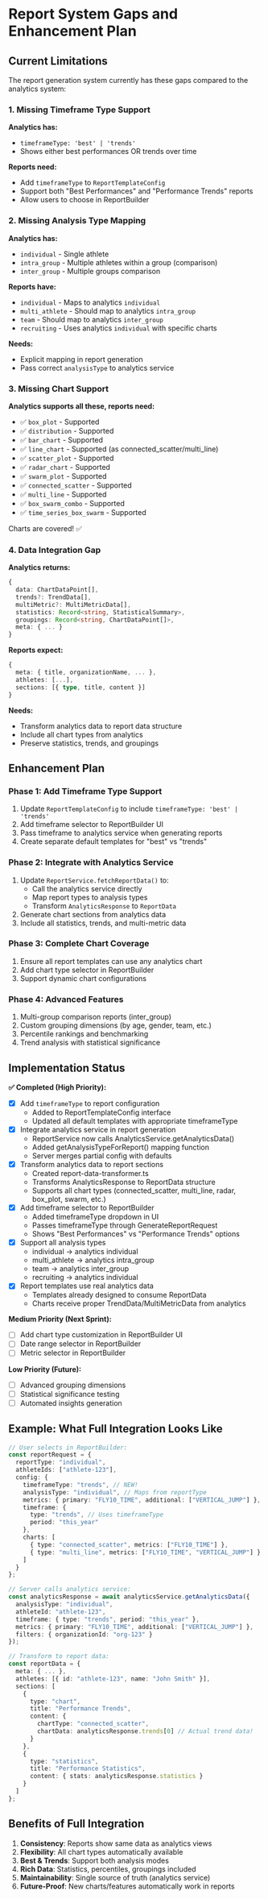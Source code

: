 # Report System Gaps and Enhancement Plan

## Current Limitations

The report generation system currently has these gaps compared to the analytics system:

### 1. Missing Timeframe Type Support
**Analytics has:**
- `timeframeType: 'best' | 'trends'`
- Shows either best performances OR trends over time

**Reports need:**
- Add `timeframeType` to `ReportTemplateConfig`
- Support both "Best Performances" and "Performance Trends" reports
- Allow users to choose in ReportBuilder

### 2. Missing Analysis Type Mapping
**Analytics has:**
- `individual` - Single athlete
- `intra_group` - Multiple athletes within a group (comparison)
- `inter_group` - Multiple groups comparison

**Reports have:**
- `individual` - Maps to analytics `individual`
- `multi_athlete` - Should map to analytics `intra_group`
- `team` - Should map to analytics `inter_group`
- `recruiting` - Uses analytics `individual` with specific charts

**Needs:**
- Explicit mapping in report generation
- Pass correct `analysisType` to analytics service

### 3. Missing Chart Support
**Analytics supports all these, reports need:**
- ✅ `box_plot` - Supported
- ✅ `distribution` - Supported
- ✅ `bar_chart` - Supported
- ✅ `line_chart` - Supported (as connected_scatter/multi_line)
- ✅ `scatter_plot` - Supported
- ✅ `radar_chart` - Supported
- ✅ `swarm_plot` - Supported
- ✅ `connected_scatter` - Supported
- ✅ `multi_line` - Supported
- ✅ `box_swarm_combo` - Supported
- ✅ `time_series_box_swarm` - Supported

Charts are covered! ✅

### 4. Data Integration Gap
**Analytics returns:**
```typescript
{
  data: ChartDataPoint[],
  trends?: TrendData[],
  multiMetric?: MultiMetricData[],
  statistics: Record<string, StatisticalSummary>,
  groupings: Record<string, ChartDataPoint[]>,
  meta: { ... }
}
```

**Reports expect:**
```typescript
{
  meta: { title, organizationName, ... },
  athletes: [...],
  sections: [{ type, title, content }]
}
```

**Needs:**
- Transform analytics data to report data structure
- Include all chart types from analytics
- Preserve statistics, trends, and groupings

## Enhancement Plan

### Phase 1: Add Timeframe Type Support
1. Update `ReportTemplateConfig` to include `timeframeType: 'best' | 'trends'`
2. Add timeframe selector to ReportBuilder UI
3. Pass timeframe to analytics service when generating reports
4. Create separate default templates for "best" vs "trends"

### Phase 2: Integrate with Analytics Service
1. Update `ReportService.fetchReportData()` to:
   - Call the analytics service directly
   - Map report types to analysis types
   - Transform `AnalyticsResponse` to `ReportData`
2. Generate chart sections from analytics data
3. Include all statistics, trends, and multi-metric data

### Phase 3: Complete Chart Coverage
1. Ensure all report templates can use any analytics chart
2. Add chart type selector in ReportBuilder
3. Support dynamic chart configurations

### Phase 4: Advanced Features
1. Multi-group comparison reports (inter_group)
2. Custom grouping dimensions (by age, gender, team, etc.)
3. Percentile rankings and benchmarking
4. Trend analysis with statistical significance

## Implementation Status

**✅ Completed (High Priority):**
- [x] Add `timeframeType` to report configuration
  - Added to ReportTemplateConfig interface
  - Updated all default templates with appropriate timeframeType
- [x] Integrate analytics service in report generation
  - ReportService now calls AnalyticsService.getAnalyticsData()
  - Added getAnalysisTypeForReport() mapping function
  - Server merges partial config with defaults
- [x] Transform analytics data to report sections
  - Created report-data-transformer.ts
  - Transforms AnalyticsResponse to ReportData structure
  - Supports all chart types (connected_scatter, multi_line, radar, box_plot, swarm, etc.)
- [x] Add timeframe selector to ReportBuilder
  - Added timeframeType dropdown in UI
  - Passes timeframeType through GenerateReportRequest
  - Shows "Best Performances" vs "Performance Trends" options
- [x] Support all analysis types
  - individual → analytics individual
  - multi_athlete → analytics intra_group
  - team → analytics inter_group
  - recruiting → analytics individual
- [x] Report templates use real analytics data
  - Templates already designed to consume ReportData
  - Charts receive proper TrendData/MultiMetricData from analytics

**Medium Priority (Next Sprint):**
- [ ] Add chart type customization in ReportBuilder UI
- [ ] Date range selector in ReportBuilder
- [ ] Metric selector in ReportBuilder

**Low Priority (Future):**
- [ ] Advanced grouping dimensions
- [ ] Statistical significance testing
- [ ] Automated insights generation

## Example: What Full Integration Looks Like

```typescript
// User selects in ReportBuilder:
const reportRequest = {
  reportType: "individual",
  athleteIds: ["athlete-123"],
  config: {
    timeframeType: "trends", // NEW!
    analysisType: "individual", // Maps from reportType
    metrics: { primary: "FLY10_TIME", additional: ["VERTICAL_JUMP"] },
    timeframe: {
      type: "trends", // Uses timeframeType
      period: "this_year"
    },
    charts: [
      { type: "connected_scatter", metrics: ["FLY10_TIME"] },
      { type: "multi_line", metrics: ["FLY10_TIME", "VERTICAL_JUMP"] }
    ]
  }
};

// Server calls analytics service:
const analyticsResponse = await analyticsService.getAnalyticsData({
  analysisType: "individual",
  athleteId: "athlete-123",
  timeframe: { type: "trends", period: "this_year" },
  metrics: { primary: "FLY10_TIME", additional: ["VERTICAL_JUMP"] },
  filters: { organizationId: "org-123" }
});

// Transform to report data:
const reportData = {
  meta: { ... },
  athletes: [{ id: "athlete-123", name: "John Smith" }],
  sections: [
    {
      type: "chart",
      title: "Performance Trends",
      content: {
        chartType: "connected_scatter",
        chartData: analyticsResponse.trends[0] // Actual trend data!
      }
    },
    {
      type: "statistics",
      title: "Performance Statistics",
      content: { stats: analyticsResponse.statistics }
    }
  ]
};
```

## Benefits of Full Integration

1. **Consistency**: Reports show same data as analytics views
2. **Flexibility**: All chart types automatically available
3. **Best & Trends**: Support both analysis modes
4. **Rich Data**: Statistics, percentiles, groupings included
5. **Maintainability**: Single source of truth (analytics service)
6. **Future-Proof**: New charts/features automatically work in reports